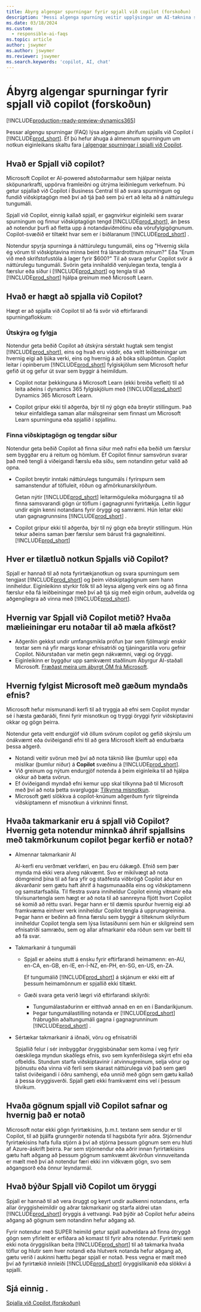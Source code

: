 ```yaml
---
title: Ábyrg algengar spurningar fyrir spjall við copilot (forskoðun)
description: 'Þessi algenga spurning veitir upplýsingar um AI-tæknina sem notuð er til að spjalla við Copilot í Business Central. Í honum eru lykilatriði og upplýsingar um notkun ÓM, hvernig það var prófað og metið og allar sérstakar takmarkanir.'
ms.date: 03/18/2024
ms.custom:
  - responsible-ai-faqs
ms.topic: article
author: jswymer
ms.author: jswymer
ms.reviewer: jswymer
ms.search.keywords: 'copilot, AI, chat'
---
```

# Ábyrg algengar spurningar fyrir spjall við copilot (forskoðun)

[!INCLUDE[production-ready-preview-dynamics365](includes/production-ready-preview-dynamics365.md)]

Þessar algengu spurningar (FAQ) lýsa algengum áhrifum spjalls við Copilot í [!INCLUDE[prod_short](includes/prod_short.md)]. Ef þú hefur áhuga á almennum spurningum um notkun eiginleikans skaltu fara [í algengar spurningar í spjalli við Copilot](chat-with-copilot-faq.md).

## Hvað er Spjall við copilot?

Microsoft Copilot er AI-powered aðstoðarmaður sem hjálpar neista sköpunarkrafti, uppörva framleiðni og útrýma leiðinlegum verkefnum. Þú getur spjallað við Copilot í Business Central til að svara spurningum og fundið viðskiptagögn með því að tjá það sem þú ert að leita að á náttúrulegu tungumáli.

Spjall við Copilot, einnig kallað spjall, er gagnvirkur eiginleiki sem svarar spurningum og finnur viðskiptagögn tengd [!INCLUDE[prod_short](includes/prod_short.md)], án þess að notendur þurfi að fletta upp á notandaviðmótinu eða vörufylgigögnunum. Copilot-svæðið er tiltækt hvar sem er í biðlaranum [!INCLUDE[prod_short](includes/prod_short.md)] .

Notendur spyrja spurninga á náttúrulegu tungumáli, eins og "Hvernig skila ég vörum til viðskiptavina minna beint frá lánardrottnum mínum?" Eða "Erum við með skrifstofustóla á lager fyrir $600?" Til að svara gefur Copilot svör á náttúrulegu tungumáli. Svörin geta innihaldið venjulegan texta, tengla á færslur eða síður í [!INCLUDE[prod_short](includes/prod_short.md)] og tengla til að [!INCLUDE[prod_short](includes/prod_short.md)] hjálpa greinum með Microsoft Learn.

## Hvað er hægt að spjalla við Copilot?

Hægt er að spjalla við Copilot til að fá svör við eftirfarandi spurningaflokkum:

### Útskýra og fylgja

Notendur geta beðið Copilot að útskýra sérstakt hugtak sem tengist [!INCLUDE[prod_short](includes/prod_short.md)], eins og hvað eru víddir, eða veitt leiðbeiningar um hvernig eigi að ljúka verki, eins og hvernig á að bóka sölupöntun. Copilot leitar í opinberum [!INCLUDE[prod_short](includes/prod_short.md)] fylgiskjölum sem Microsoft hefur gefið út og gefur út svar sem byggir á heimildum.

- Copilot notar þekkinguna á Microsoft Learn  (ekki breiða vefleit) til að leita aðeins í dynamics 365 fylgiskjölum með [!INCLUDE[prod_short](includes/prod_short.md)]  Dynamics 365 Microsoft Learn.

- Copilot grípur ekki til aðgerða, býr til ný gögn eða breytir stillingum. Það tekur einfaldlega saman allar málsgreinar sem finnast um Microsoft Learn spurninguna eða spjallið í spjallinu.

### Finna viðskiptagögn og tengdar síður

Notendur geta beðið Copilot að finna síður með nafni eða beðið um færslur sem byggðar eru á reitum og hömlum. Ef Copilot finnur samsvörun svarar það með tengli á viðeigandi færslu eða síðu, sem notandinn getur valið að opna.

- Copilot breytir inntaki náttúrulegs tungumáls í fyrirspurn sem samanstendur af töfluleit, röðun og afmörkunarskilyrðum.

  Getan nýtir [!INCLUDE[prod_short](includes/prod_short.md)] leitarmöguleika móðurgagna til að finna samsvarandi gögn úr töflum í gagnagrunni fyrirtækja. Leitin liggur undir eigin kenni notandans fyrir öryggi og samræmi. Hún leitar ekki utan gagnagrunnsins [!INCLUDE[prod_short](includes/prod_short.md)] .

- Copilot grípur ekki til aðgerða, býr til ný gögn eða breytir stillingum. Hún tekur aðeins saman þær færslur sem bárust frá gagnaleitinni. [!INCLUDE[prod_short](includes/prod_short.md)]  

## Hver er tilætluð notkun Spjalls við Copilot?

Spjall er hannað til að nota fyrirtækjanotkun og svara spurningum sem tengjast [!INCLUDE[prod_short](includes/prod_short.md)] og þeim viðskiptagögnum sem hann inniheldur. Eiginleikinn styrkir fólk til að leysa algeng verk eins og að finna færslur eða fá leiðbeiningar með því að tjá sig með eigin orðum, auðvelda og aðgengilegra að vinna með [!INCLUDE[prod_short](includes/prod_short.md)].

## Hvernig var Spjall við Copilot metið? Hvaða mælieiningar eru notaðar til að mæla afköst?

- Aðgerðin gekkst undir umfangsmikla prófun þar sem fjölmargir enskir textar sem ná yfir margs konar efnisatriði og tjáningarstíla voru gefnir Copilot. Niðurstaðan var metin gegn nákvæmni, vægi og öryggi.
- Eiginleikinn er byggður upp samkvæmt staðlinum Ábyrgur AI-staðall Microsoft. [Fræðast meira um ábyrgt ÓM frá Microsoft](https://aka.ms/RAI).

## Hvernig fylgist Microsoft með gæðum myndaðs efnis?

Microsoft hefur mismunandi kerfi til að tryggja að efni sem Copilot myndar sé í hæsta gæðaráði, finni fyrir misnotkun og tryggi öryggi fyrir viðskiptavini okkar og gögn þeirra.

Notendur geta veitt endurgjöf við öllum svörum copilot og gefið skýrslu um ónákvæmt eða óviðeigandi efni til að gera Microsoft kleift að endurbæta þessa aðgerð. 

- Notandi veitir svörun með því að nota táknið like (þumlur upp) eða mislíkar (þumlur niður) á **Copilot** svæðinu á [!INCLUDE[prod_short](includes/prod_short.md)].
- Við greinum og nýtum endurgjöf notenda á þeim eiginleika til að hjálpa okkur að bæta svörun.
- Ef óviðeigandi myndað efni kemur upp skal tilkynna það til Microsoft með því að nota þetta svarglugga: [Tilkynna misnotkun](https://go.microsoft.com/fwlink/?linkid=2249810).
- Microsoft gæti slökkva á copilot-knúnum aðgerðum fyrir tilgreinda viðskiptamenn ef misnotkun á virkninni finnst.

## Hvaða takmarkanir eru á spjall við Copilot? Hvernig geta notendur minnkað áhrif spjallsins með takmörkunum copilot þegar kerfið er notað?

- Almennar takmarkanir AI

  Al-kerfi eru verðmæt verkfæri, en þau eru óákægð. Efnið sem þær mynda má ekki vera alveg nákvæmt. Svo er mikilvægt að nota dómgreind þína til að fara yfir og staðfesta viðbrögð Copilot áður en ákvarðanir sem gætu haft áhrif á hagsmunaaðila eins og viðskiptamenn og samstarfsaðila. Til flestra svara inniheldur Copilot einnig vitnanir eða tilvísunartengla sem hægt er að nota til að sannreyna fljótt hvort Copilot sé komið að réttu svari. Þegar hann er til dæmis spurður hvernig eigi að framkvæma einhver verk inniheldur Copilot tengla á upprunagreinina. Þegar hann er beðinn að finna færslu sem byggir á tilteknum skilyrðum inniheldur Copilot tengla sem lýsa listasíðunni sem hún er skilgreind sem efnisatriði samræðu, sem og allar afmarkanir eða röðun sem var beitt til að fá svar.

- Takmarkanir á tungumáli

  - Spjall er aðeins stutt á ensku fyrir eftirfarandi heimamenn: en-AU, en-CA, en-GB, en-IE, en-Í-NZ, en-PH, en-SG, en-US, en-ZA.

    Ef tungumálið [!INCLUDE[prod_short](includes/prod_short.md)] á skjánum er ekki eitt af þessum heimamönnum er spjallið ekki tiltækt.

  - Gæði svara geta verið lægri við eftirfarandi skilyrði:
    - Tungumálastaðurinn er eitthvað annað en en en í Bandaríkjunum.
    - Þegar tungumálastilling notanda er [!INCLUDE[prod_short](includes/prod_short.md)] frábrugðin aðaltungumáli gagna í gagnagrunninum [!INCLUDE[prod_short](includes/prod_short.md)] .

- Sértækar takmarkanir á iðnaði, vöru og efnisatriði

   Spjallið felur í sér innbyggðar öryggisbúnaðar sem koma í veg fyrir óæskilega myndun skaðlegs efnis, svo sem kynferðislega skýrt efni eða ofbeldis. Stundum starfa viðskiptavinir í atvinnugreinum, selja vörur og þjónustu eða vinna við ferli sem skarast náttúrulega við það sem gæti talist óviðeigandi í öðru samhengi, eða unnið með gögn sem gætu kallað á þessa öryggisverði. Spjall gæti ekki framkvæmt eins vel í þessum tilvikum.

<!--## What operational factors and settings allow for effective and responsible use of the feature?-->

## Hvaða gögnum spjall við Copilot safnar og hvernig það er notað

Microsoft notar ekki gögn fyrirtækisins, þ.m.t. textann sem sendur er til Copilot, til að þjálfa grunngerðir notenda til hagsbóta fyrir aðra. Stjórnendur fyrirtækisins hafa fulla stjórn á því að stjórna þessum gögnum sem eru hluti af Azure-áskrift þeirra. Þar sem stjórnendur eða aðrir innan fyrirtækisins gætu haft aðgang að þessum gögnum samkvæmt ákvörðun vinnuveitanda er mælt með því að notendur færi ekki inn viðkvæm gögn, svo sem aðgangsorð eða önnur leyndarmál.

## Hvað býður Spjall við Copilot um öryggi

Spjall er hannað til að vera öruggt og keyrt undir auðkenni notandans, erfa allar öryggisheimildir og aðrar takmarkanir og starfa aldrei utan [!INCLUDE[prod_short](includes/prod_short.md)] öryggis á vettvangi. Það þýðir að Copilot hefur aðeins aðgang að gögnum sem notandinn hefur aðgang að.

Fyrir notendur með SUPER heimild getur spjall auðveldara að finna ótryggð gögn sem yfirleitt er erfiðara að komast til fyrir aðra notendur. Fyrirtæki sem ekki nota öryggislíkan beita [!INCLUDE[prod_short](includes/prod_short.md)] til að takmarka hvaða töflur og hlutir sem hver notandi eða hlutverk notanda hefur aðgang að, gætu verið í aukinni hættu þegar spjall er notað. Þess vegna er mælt með því að fyrirtækið innleiði [!INCLUDE[prod_short](includes/prod_short.md)] öryggislíkanið eða slökkvi á spjalli.

## Sjá einnig .

[Spjalla við Copilot (forskoðun)](chat-with-copilot.md)

